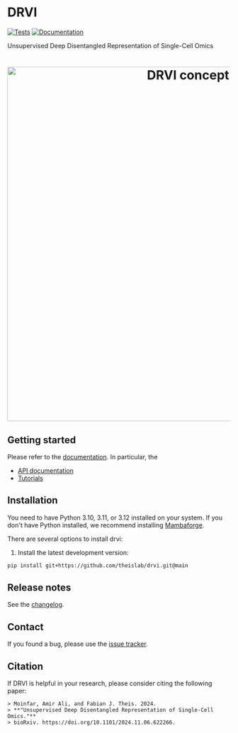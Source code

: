 # DRVI

[![Tests][badge-tests]][link-tests]
[![Documentation][badge-docs]][link-docs]

[badge-tests]: https://img.shields.io/github/actions/workflow/status/theislab/drvi/test.yaml?branch=main
[link-tests]: https://github.com/theislab/drvi/actions/workflows/test.yml
[badge-docs]: https://img.shields.io/readthedocs/drvi

Unsupervised Deep Disentangled Representation of Single-Cell Omics

<h1 align="center">
    <picture>
        <source srcset="https://raw.githubusercontent.com/theislab/DRVI/main/.github/misc/concept.svg">
        <img width="800" src="https://raw.githubusercontent.com/theislab/DRVI/main/.github/misc/concept.svg" alt="DRVI concept">
    </picture>
</h1>

## Getting started

Please refer to the [documentation][link-docs]. In particular, the

-   [API documentation][link-api]
-   [Tutorials][link-tutorials]

## Installation

You need to have Python 3.10, 3.11, or 3.12 installed on your system. If you don't have
Python installed, we recommend installing [Mambaforge](https://github.com/conda-forge/miniforge#mambaforge).

There are several options to install drvi:

<!--
1. Install the latest release of `drvi-py` from [PyPI][link-pypi]:

```bash
pip install drvi-py
```
-->

1. Install the latest development version:

```bash
pip install git+https://github.com/theislab/drvi.git@main
```

## Release notes

See the [changelog][changelog].

## Contact

[//]: # "TODO: make clear where to ask questions:"
[//]: # "For questions and help requests, you can reach out in the [scverse discourse][scverse-discourse]."

If you found a bug, please use the [issue tracker][issue-tracker].

## Citation

If DRVI is helpful in your research, please consider citing the following paper:

```
> Moinfar, Amir Ali, and Fabian J. Theis. 2024.
> **"Unsupervised Deep Disentangled Representation of Single-Cell Omics."**
> bioRxiv. https://doi.org/10.1101/2024.11.06.622266.
```

[issue-tracker]: https://github.com/theislab/drvi/issues
[changelog]: https://drvi.readthedocs.io/latest/changelog.html
[link-docs]: https://drvi.readthedocs.io
[link-api]: https://drvi.readthedocs.io/latest/api/index.html
[link-tutorials]: https://drvi.readthedocs.io/latest/tutorials.html
[link-pypi]: https://pypi.org/project/drvi-py
